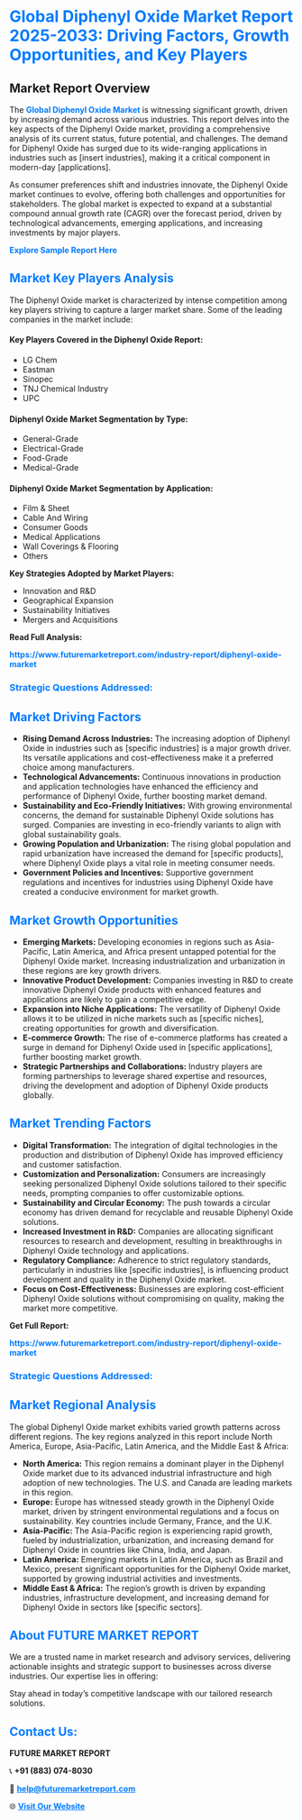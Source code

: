 <h1 style="color: #007BFF;">Global Diphenyl Oxide Market Report 2025-2033: Driving Factors, Growth Opportunities, and Key Players</h1>

<section id="overview">
<h2>Market Report Overview</h2>
<p>The <a href="https://www.futuremarketreport.com/industry-report/diphenyl-oxide-market" style="color: #007BFF; text-decoration: none;"><strong>Global Diphenyl Oxide Market</strong></a> is witnessing significant growth, driven by increasing demand across various industries. This report delves into the key aspects of the Diphenyl Oxide market, providing a comprehensive analysis of its current status, future potential, and challenges. The demand for Diphenyl Oxide has surged due to its wide-ranging applications in industries such as [insert industries], making it a critical component in modern-day [applications].</p>
<p>As consumer preferences shift and industries innovate, the Diphenyl Oxide market continues to evolve, offering both challenges and opportunities for stakeholders. The global market is expected to expand at a substantial compound annual growth rate (CAGR) over the forecast period, driven by technological advancements, emerging applications, and increasing investments by major players.</p>
</section>

<section id="overview">
<p><a href="https://www.futuremarketreport.com/request-sample/reportId=34438" style="color: #007BFF; text-decoration: none;"><strong>Explore Sample Report Here</strong></a></p>
</section>

<section id="key-players">
<h2 style="color: #007BFF;">Market Key Players Analysis</h2>
<p>The Diphenyl Oxide market is characterized by intense competition among key players striving to capture a larger market share. Some of the leading companies in the market include:</p>
<h4>Key Players Covered in the Diphenyl Oxide Report:</h4>
<ul><li>LG Chem</li><li>Eastman</li><li>Sinopec</li><li>TNJ Chemical Industry</li><li>UPC</li></ul>
<h4>Diphenyl Oxide Market Segmentation by Type:</h4>
<ul><li>General-Grade</li><li>Electrical-Grade</li><li>Food-Grade</li><li>Medical-Grade</li></ul>

<h4>Diphenyl Oxide Market Segmentation by Application:</h4>
<ul><li>Film &amp; Sheet</li><li>Cable And Wiring</li><li>Consumer Goods</li><li>Medical Applications</li><li>Wall Coverings &amp; Flooring</li><li>Others</li></ul>
<p><strong>Key Strategies Adopted by Market Players:</strong></p>
<ul>
<li>Innovation and R&D</li>
<li>Geographical Expansion</li>
<li>Sustainability Initiatives</li>
<li>Mergers and Acquisitions</li>
</ul>
</section>

<section>
<p><strong>Read Full Analysis: </strong></p><a href="https://www.futuremarketreport.com/industry-report/diphenyl-oxide-market" style="color: #007BFF; text-decoration: none;"><strong>https://www.futuremarketreport.com/industry-report/diphenyl-oxide-market</strong></a>
<h3 style="color: #007BFF;">Strategic Questions Addressed:</h3>
</section>

<section id="driving-factors">
<h2 style="color: #007BFF;">Market Driving Factors</h2>
<ul>
<li><strong>Rising Demand Across Industries:</strong> The increasing adoption of Diphenyl Oxide in industries such as [specific industries] is a major growth driver. Its versatile applications and cost-effectiveness make it a preferred choice among manufacturers.</li>
<li><strong>Technological Advancements:</strong> Continuous innovations in production and application technologies have enhanced the efficiency and performance of Diphenyl Oxide, further boosting market demand.</li>
<li><strong>Sustainability and Eco-Friendly Initiatives:</strong> With growing environmental concerns, the demand for sustainable Diphenyl Oxide solutions has surged. Companies are investing in eco-friendly variants to align with global sustainability goals.</li>
<li><strong>Growing Population and Urbanization:</strong> The rising global population and rapid urbanization have increased the demand for [specific products], where Diphenyl Oxide plays a vital role in meeting consumer needs.</li>
<li><strong>Government Policies and Incentives:</strong> Supportive government regulations and incentives for industries using Diphenyl Oxide have created a conducive environment for market growth.</li>
</ul>
</section>

<section id="growth-opportunities">
<h2 style="color: #007BFF;">Market Growth Opportunities</h2>
<ul>
<li><strong>Emerging Markets:</strong> Developing economies in regions such as Asia-Pacific, Latin America, and Africa present untapped potential for the Diphenyl Oxide market. Increasing industrialization and urbanization in these regions are key growth drivers.</li>
<li><strong>Innovative Product Development:</strong> Companies investing in R&D to create innovative Diphenyl Oxide products with enhanced features and applications are likely to gain a competitive edge.</li>
<li><strong>Expansion into Niche Applications:</strong> The versatility of Diphenyl Oxide allows it to be utilized in niche markets such as [specific niches], creating opportunities for growth and diversification.</li>
<li><strong>E-commerce Growth:</strong> The rise of e-commerce platforms has created a surge in demand for Diphenyl Oxide used in [specific applications], further boosting market growth.</li>
<li><strong>Strategic Partnerships and Collaborations:</strong> Industry players are forming partnerships to leverage shared expertise and resources, driving the development and adoption of Diphenyl Oxide products globally.</li>
</ul>
</section>

<section id="trending-factors">
<h2 style="color: #007BFF;">Market Trending Factors</h2>
<ul>
<li><strong>Digital Transformation:</strong> The integration of digital technologies in the production and distribution of Diphenyl Oxide has improved efficiency and customer satisfaction.</li>
<li><strong>Customization and Personalization:</strong> Consumers are increasingly seeking personalized Diphenyl Oxide solutions tailored to their specific needs, prompting companies to offer customizable options.</li>
<li><strong>Sustainability and Circular Economy:</strong> The push towards a circular economy has driven demand for recyclable and reusable Diphenyl Oxide solutions.</li>
<li><strong>Increased Investment in R&D:</strong> Companies are allocating significant resources to research and development, resulting in breakthroughs in Diphenyl Oxide technology and applications.</li>
<li><strong>Regulatory Compliance:</strong> Adherence to strict regulatory standards, particularly in industries like [specific industries], is influencing product development and quality in the Diphenyl Oxide market.</li>
<li><strong>Focus on Cost-Effectiveness:</strong> Businesses are exploring cost-efficient Diphenyl Oxide solutions without compromising on quality, making the market more competitive.</li>
</ul>
</section>

<section>
<p><strong>Get Full Report: </strong></p><a href="https://www.futuremarketreport.com/industry-report/diphenyl-oxide-market" style="color: #007BFF; text-decoration: none;"><strong>https://www.futuremarketreport.com/industry-report/diphenyl-oxide-market</strong></a>
<h3 style="color: #007BFF;">Strategic Questions Addressed:</h3>
</section>


<section id="regional-analysis">
<h2 style="color: #007BFF;">Market Regional Analysis</h2>
<p>The global Diphenyl Oxide market exhibits varied growth patterns across different regions. The key regions analyzed in this report include North America, Europe, Asia-Pacific, Latin America, and the Middle East & Africa:</p>
<ul>
<li><strong>North America:</strong> This region remains a dominant player in the Diphenyl Oxide market due to its advanced industrial infrastructure and high adoption of new technologies. The U.S. and Canada are leading markets in this region.</li>
<li><strong>Europe:</strong> Europe has witnessed steady growth in the Diphenyl Oxide market, driven by stringent environmental regulations and a focus on sustainability. Key countries include Germany, France, and the U.K.</li>
<li><strong>Asia-Pacific:</strong> The Asia-Pacific region is experiencing rapid growth, fueled by industrialization, urbanization, and increasing demand for Diphenyl Oxide in countries like China, India, and Japan.</li>
<li><strong>Latin America:</strong> Emerging markets in Latin America, such as Brazil and Mexico, present significant opportunities for the Diphenyl Oxide market, supported by growing industrial activities and investments.</li>
<li><strong>Middle East & Africa:</strong> The region’s growth is driven by expanding industries, infrastructure development, and increasing demand for Diphenyl Oxide in sectors like [specific sectors].</li>
</ul>
</section>

<footer>
<h2 style="color: #007BFF;">About FUTURE MARKET REPORT</h2>
<p>We are a trusted name in market research and advisory services, delivering actionable insights and strategic support to businesses across diverse industries. Our expertise lies in offering:</p>

<p>Stay ahead in today’s competitive landscape with our tailored research solutions.</p>

<h2 style="color: #007BFF;">Contact Us:</h2>
<p><strong>FUTURE MARKET REPORT</strong></p>
<p>📞 <strong>+91 (883) 074-8030</strong></p>
<p>📧 <strong><a href="mailto:help@futuremarketreport.com" style="color: #007BFF;">help@futuremarketreport.com</a></strong></p>
<p>🌐 <strong><a href="https://www.futuremarketreport.com/" style="color: #007BFF;">Visit Our Website</a></strong></p>
</footer>